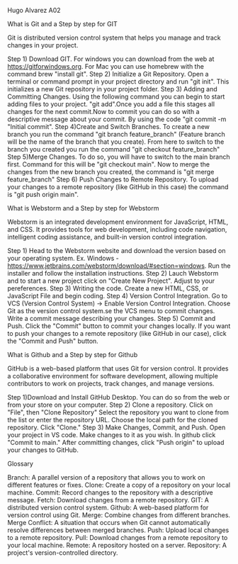 Hugo Alvarez A02

What is Git and a Step by step for GIT

Git is distributed version control system that helps you manage and track changes in your project.

Step 1) Download GIT. For windows you can download from the web at https://gitforwindows.org. For Mac you can use homebrew with the command brew "install git".
Step 2) Initialize a Git Repository. Open a terminal or command prompt in your project directory and run "git init". This initializes a new Git repository in your project folder.
Step 3) Adding and Committing Changes. Using the following command you can begin to start adding files to your project. "git add".Once you add a file this stages all changes for the next commit.Now to commit you can do so with a descriptive message about your commit. By using the code "git commit -m "Initial commit".
Step 4)Create and Switch Branches. To create a new branch you run the command "git branch feature_branch" (Feature branch will be the name of the branch that you create). From here to switch to the branch you created you run the command "git checkout feature_branch"
Step 5)Merge Changes. To do so, you will have to switch to the main branch first. Command for this will be "git checkout main". Now to merge the changes from the new branch you created, the command is "git merge feature_branch"
Step 6) Push Changes to Remote Repository. To upload your changes to a remote repository (like GitHub in this case) the command is "git push origin main". 

What is Webstorm and a Step by step for Webstorm

Webstorm is an integrated development environment for JavaScript, HTML, and CSS. It provides tools for web development, including code navigation, intelligent coding assistance, and built-in version control integration.

Step 1) Head to the Webstorm website and download the version based on your operating system. Ex. Windows - https://www.jetbrains.com/webstorm/download/#section=windows. Run the installer and follow the installation instructions.
Step 2) Lauch Webstorm and to start a new project click on "Create New Project". Adjust to your pereferences.
Step 3) Writing the code. Create a new HTML, CSS, or JavaScript File and begin coding. 
Step 4) Version Control Integration. Go to VCS (Version Control System) -> Enable Version Control Integration. Choose Git as the version control system.se the VCS menu to commit changes. Write a commit message describing your changes.
Step 5) Commit and Push. Click the "Commit" button to commit your changes locally. If you want to push your changes to a remote repository (like GitHub in our case), click the "Commit and Push" button.

What is Github and a Step by step for Github

GitHub is a web-based platform that uses Git for version control. It provides a collaborative environment for software development, allowing multiple contributors to work on projects, track changes, and manage versions.

Step 1)Download and Install GitHub Desktop. You can do so from the web or from your store on your computer.
Step 2) Clone a repository. Click on "File", then "Clone Repository" Select the repository you want to clone from the list or enter the repository URL. Choose the local path for the cloned repository. Click "Clone."
Step 3) Make Changes, Commit, and Push. Open your project in VS code. Make changes to it as you wish. In github click "Commit to main." After committing changes, click "Push origin" to upload your changes to GitHub.

Glossary

Branch: A parallel version of a repository that allows you to work on different features or fixes.
Clone: Create a copy of a repository on your local machine.
Commit: Record changes to the repository with a descriptive message.
Fetch: Download changes from a remote repository.
GIT: A distributed version control system.
Github: A web-based platform for version control using Git.
Merge: Combine changes from different branches.
Merge Conflict: A situation that occurs when Git cannot automatically resolve differences between merged branches.
Push: Upload local changes to a remote repository.
Pull: Download changes from a remote repository to your local machine.
Remote: A repository hosted on a server.
Repository: A project's version-controlled directory.
